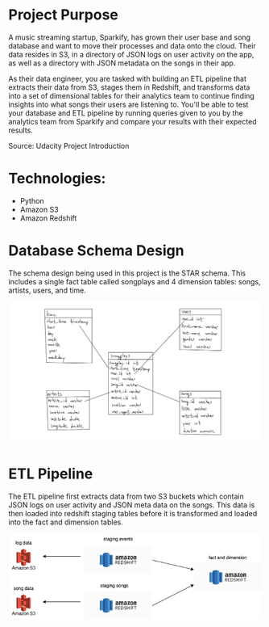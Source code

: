 # Project Purpose
A music streaming startup, Sparkify, has grown their user base and song database and want to move their processes and data onto the cloud. Their data resides in S3, in a directory of JSON logs on user activity on the app, as well as a directory with JSON metadata on the songs in their app.

As their data engineer, you are tasked with building an ETL pipeline that extracts their data from S3, stages them in Redshift, and transforms data into a set of dimensional tables for their analytics team to continue finding insights into what songs their users are listening to. You'll be able to test your database and ETL pipeline by running queries given to you by the analytics team from Sparkify and compare your results with their expected results.

Source: Udacity Project Introduction

# Technologies:
- Python
- Amazon S3
- Amazon Redshift

# Database Schema Design
The schema design being used in this project is the STAR schema. This includes a single fact table called songplays and 4 dimension tables: songs, artists, users, and time.

![Schema Image](./star.png "Schema Image")

# ETL Pipeline
The ETL pipeline first extracts data from two S3 buckets which contain JSON logs on user activity and JSON meta data on the songs. This data is then loaded into redshift staging tables before it is transformed and loaded into the fact and dimension tables.

![ETL Image](./etl-model.png "ETL Image")
